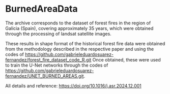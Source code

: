# BurnedAreaData

The archive corresponds to the dataset of forest fires in the region of Galicia (Spain), covering approximately 35 years, which were obtained through the processing of landsat satellite images. 

These results in shape format of the historical forest fire data were obtained from the methodology described in the respective paper and using the codes of https://github.com/gabrieleduardosuarez-fernandez/forest_fire_dataset_code_R.git
Once obtained, these were used to train the U-Net networks through the codes of https://github.com/gabrieleduardosuarez-fernandez/UNET_BURNED_AREAS.git.

All details and reference: https://doi.org/10.1016/j.asr.2024.12.001
